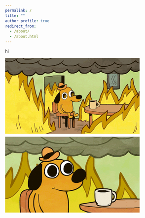 ```yaml
---
permalink: /
title: ""
author_profile: true
redirect_from: 
  - /about/
  - /about.html
---
```


hi


![help](https://github.com/natpil/natpil.github.io/blob/master/images/giphy.gif)
